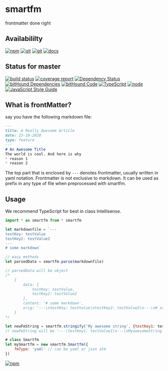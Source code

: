 # smartfm
frontmatter done right

## Availabililty
[![npm](https://push.rocks/assets/repo-button-npm.svg)](https://www.npmjs.com/package/smartfm)
[![git](https://push.rocks/assets/repo-button-git.svg)](https://gitlab.com/pushrocks/smartfm)
[![git](https://push.rocks/assets/repo-button-mirror.svg)](https://github.com/pushrocks/smartfm)
[![docs](https://push.rocks/assets/repo-button-docs.svg)](https://pushrocks.gitlab.io/smartfm/)

## Status for master
[![build status](https://gitlab.com/pushrocks/smartfm/badges/master/build.svg)](https://gitlab.com/pushrocks/smartfm/commits/master)
[![coverage report](https://gitlab.com/pushrocks/smartfm/badges/master/coverage.svg)](https://gitlab.com/pushrocks/smartfm/commits/master)
[![Dependency Status](https://david-dm.org/pushrocks/smartfm.svg)](https://david-dm.org/pushrocks/smartfm)
[![bitHound Dependencies](https://www.bithound.io/github/pushrocks/smartfm/badges/dependencies.svg)](https://www.bithound.io/github/pushrocks/smartfm/master/dependencies/npm)
[![bitHound Code](https://www.bithound.io/github/pushrocks/smartfm/badges/code.svg)](https://www.bithound.io/github/pushrocks/smartfm)
[![TypeScript](https://img.shields.io/badge/TypeScript-2.x-blue.svg)](https://nodejs.org/dist/latest-v6.x/docs/api/)
[![node](https://img.shields.io/badge/node->=%206.x.x-blue.svg)](https://nodejs.org/dist/latest-v6.x/docs/api/)
[![JavaScript Style Guide](https://img.shields.io/badge/code%20style-standard-brightgreen.svg)](http://standardjs.com/)

## What is frontMatter?

say you have the following markdown file:
```markdown
---
title: A Really Awesome Article
date: 23-10-2020
type: feature
---
# An Awesome Title
The world is cool. And here is why
* reason 1
* reason 2
```
The top part that is enclosed by `---` denotes frontmatter, usually written in yaml notation.
Frontmatter is not exclusive to markdown.
It can be used as prefix in any type of file when preprocessed with smartfm.

## Usage 
We recommend TypeScript for best in class Intellisense.

```javascript
import * as smartfm from * smartfm

let markdownfile = `---
testKey: testValue
testKey2: testValue2
---
# some markdown`

// easy methods
let parsedData = smartfm.parse(markdownfile)

// parsedData will be object
/*
    {
        data: {
            testKey: testValue,
            testKey2: testValue2
        },
        content: '# some markdown',
        orig: '---\ntestKey: testValue\ntestKey2: testValue2\n---\n# some markdown'
    }
*/

let newFmString = smartfm.stringify('My awesome string', {testKey1: testValue1})
// newFmString will be '---\testKey1: testValue1\n---\nMyawesomeString'

# class Smartfm
let mySmartfm = new smartfm.Smartfm({
    fmType: 'yaml' // can be yaml or json atm
})
```

[![npm](https://push.rocks/assets/repo-header.svg)](https://push.rocks)
